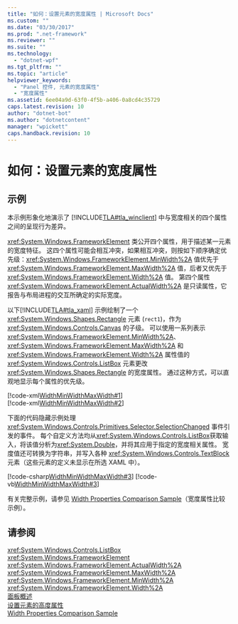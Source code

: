 ```yaml
---
title: "如何：设置元素的宽度属性 | Microsoft Docs"
ms.custom: ""
ms.date: "03/30/2017"
ms.prod: ".net-framework"
ms.reviewer: ""
ms.suite: ""
ms.technology: 
  - "dotnet-wpf"
ms.tgt_pltfrm: ""
ms.topic: "article"
helpviewer_keywords: 
  - "Panel 控件, 元素的宽度属性"
  - "宽度属性"
ms.assetid: 6ee04a9d-63f0-4f5b-a406-0a8cd4c35729
caps.latest.revision: 10
author: "dotnet-bot"
ms.author: "dotnetcontent"
manager: "wpickett"
caps.handback.revision: 10
---
```

# 如何：设置元素的宽度属性
## 示例  
 本示例形象化地演示了 [!INCLUDE[TLA#tla_winclient](../../../../includes/tlasharptla-winclient-md.md)] 中与宽度相关的四个属性之间的呈现行为差异。  
  
 <xref:System.Windows.FrameworkElement> 类公开四个属性，用于描述某一元素的宽度特征。  这四个属性可能会相互冲突，如果相互冲突，则按如下顺序确定优先级：<xref:System.Windows.FrameworkElement.MinWidth%2A> 值优先于 <xref:System.Windows.FrameworkElement.MaxWidth%2A> 值，后者又优先于 <xref:System.Windows.FrameworkElement.Width%2A> 值。  第四个属性 <xref:System.Windows.FrameworkElement.ActualWidth%2A> 是只读属性，它报告与布局进程的交互所确定的实际宽度。  
  
 以下[!INCLUDE[TLA#tla_xaml](../../../../includes/tlasharptla-xaml-md.md)] 示例绘制了一个 <xref:System.Windows.Shapes.Rectangle> 元素 \(`rect1`\)，作为 <xref:System.Windows.Controls.Canvas> 的子级。  可以使用一系列表示 <xref:System.Windows.FrameworkElement.MinWidth%2A>、<xref:System.Windows.FrameworkElement.MaxWidth%2A> 和 <xref:System.Windows.FrameworkElement.Width%2A> 属性值的 <xref:System.Windows.Controls.ListBox> 元素更改 <xref:System.Windows.Shapes.Rectangle> 的宽度属性。  通过这种方式，可以直观地显示每个属性的优先级。  
  
 [!code-xml[WidthMinWidthMaxWidth#1](../../../../samples/snippets/csharp/VS_Snippets_Wpf/WidthMinWidthMaxWidth/CSharp/Window1.xaml#1)]  
[!code-xml[WidthMinWidthMaxWidth#2](../../../../samples/snippets/csharp/VS_Snippets_Wpf/WidthMinWidthMaxWidth/CSharp/Window1.xaml#2)]  
  
 下面的代码隐藏示例处理 <xref:System.Windows.Controls.Primitives.Selector.SelectionChanged> 事件引发的事件。  每个自定义方法均从<xref:System.Windows.Controls.ListBox>获取输入，将该值分析为<xref:System.Double>，并将其应用于指定的宽度相关属性。  宽度值还可转换为字符串，并写入各种 <xref:System.Windows.Controls.TextBlock> 元素（这些元素的定义未显示在所选 XAML 中）。  
  
 [!code-csharp[WidthMinWidthMaxWidth#3](../../../../samples/snippets/csharp/VS_Snippets_Wpf/WidthMinWidthMaxWidth/CSharp/Window1.xaml.cs#3)]
 [!code-vb[WidthMinWidthMaxWidth#3](../../../../samples/snippets/visualbasic/VS_Snippets_Wpf/WidthMinWidthMaxWidth/VisualBasic/Window1.xaml.vb#3)]  
  
 有关完整示例，请参见 [Width Properties Comparison Sample](http://go.microsoft.com/fwlink/?LinkID=160050)（宽度属性比较示例）。  
  
## 请参阅  
 <xref:System.Windows.Controls.ListBox>   
 <xref:System.Windows.FrameworkElement>   
 <xref:System.Windows.FrameworkElement.ActualWidth%2A>   
 <xref:System.Windows.FrameworkElement.MaxWidth%2A>   
 <xref:System.Windows.FrameworkElement.MinWidth%2A>   
 <xref:System.Windows.FrameworkElement.Width%2A>   
 [面板概述](../../../../docs/framework/wpf/controls/panels-overview.md)   
 [设置元素的高度属性](../../../../docs/framework/wpf/controls/how-to-set-the-height-properties-of-an-element.md)   
 [Width Properties Comparison Sample](http://go.microsoft.com/fwlink/?LinkID=160050)